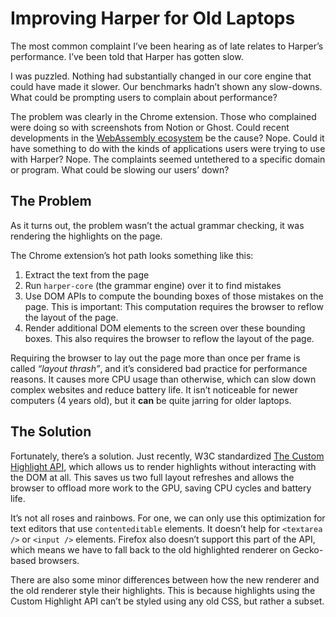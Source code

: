 # Improving Harper for Old Laptops

The most common complaint I’ve been hearing as of late relates to Harper’s performance. I’ve been told that Harper has gotten slow.  

I was puzzled. Nothing had substantially changed in our core engine that could have made it slower. Our benchmarks hadn’t shown any slow-downs. What could be prompting users to complain about performance?  

The problem was clearly in the Chrome extension. Those who complained were doing so with screenshots from Notion or Ghost. Could recent developments in the [WebAssembly ecosystem](https://webassembly.org/news/2025-09-17-wasm-3.0/) be the cause? Nope. Could it have something to do with the kinds of applications users were trying to use with Harper? Nope. The complaints seemed untethered to a specific domain or program. What could be slowing our users’ down?  

## The Problem

As it turns out, the problem wasn’t the actual grammar checking, it was rendering the highlights on the page.  

The Chrome extension’s hot path looks something like this:  

1. Extract the text from the page  
2. Run `harper-core` (the grammar engine) over it to find mistakes  
3. Use DOM APIs to compute the bounding boxes of those mistakes on the page. This is important: This computation requires the browser to reflow the layout of the page.  
4. Render additional DOM elements to the screen over these bounding boxes. This also requires the browser to reflow the layout of the page.  

Requiring the browser to lay out the page more than once per frame is called *“layout thrash”*, and it’s considered bad practice for performance reasons. It causes more CPU usage than otherwise, which can slow down complex websites and reduce battery life. It isn’t noticeable for newer computers (4 years old), but it **can** be quite jarring for older laptops.  

## The Solution

Fortunately, there’s a solution. Just recently, W3C standardized [The Custom Highlight API](https://developer.mozilla.org/en-US/docs/Web/API/CSS_Custom_Highlight_API), which allows us to render highlights without interacting with the DOM at all. This saves us two full layout refreshes and allows the browser to offload more work to the GPU, saving CPU cycles and battery life.  

It’s not all roses and rainbows. For one, we can only use this optimization for text editors that use `contenteditable` elements. It doesn’t help for `<textarea />` or `<input />` elements. Firefox also doesn’t support this part of the API, which means we have to fall back to the old highlighted renderer on Gecko-based browsers.  

There are also some minor differences between how the new renderer and the old renderer style their highlights. This is because highlights using the Custom Highlight API can’t be styled using any old CSS, but rather a subset.  
